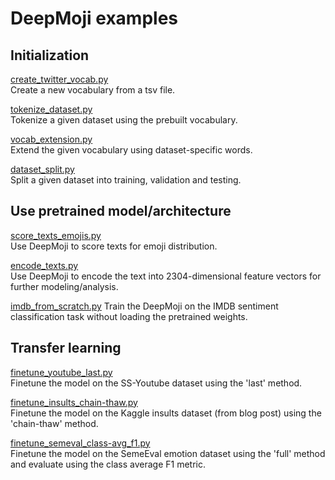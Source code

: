 # DeepMoji examples

## Initialization  
[create_twitter_vocab.py](create_twitter_vocab.py)  
Create a new vocabulary from a tsv file.  
  
[tokenize_dataset.py](tokenize_dataset.py)  
Tokenize a given dataset using the prebuilt vocabulary.  
  
[vocab_extension.py](vocab_extension.py)  
Extend the given vocabulary using dataset-specific words.  
  
[dataset_split.py](dataset_split.py)  
Split a given dataset into training, validation and testing.
  
## Use pretrained model/architecture 
[score_texts_emojis.py](score_texts_emojis.py)  
Use DeepMoji to score texts for emoji distribution.  

[encode_texts.py](encode_texts.py)  
Use DeepMoji to encode the text into 2304-dimensional feature vectors for further modeling/analysis.

[imdb_from_scratch.py](imdb_from_scratch.py)
Train the DeepMoji on the IMDB sentiment classification task without loading the pretrained weights.  
  
## Transfer learning
[finetune_youtube_last.py](finetune_youtube_last.py)  
Finetune the model on the SS-Youtube dataset using the 'last' method.  
    
[finetune_insults_chain-thaw.py](finetune_insults_chain-thaw.py)  
Finetune the model on the Kaggle insults dataset (from blog post) using the 'chain-thaw' method.  
  
[finetune_semeval_class-avg_f1.py](finetune_semeval_class-avg_f1.py)  
Finetune the model on the SemeEval emotion dataset using the 'full' method and evaluate using the class average F1 metric.  
